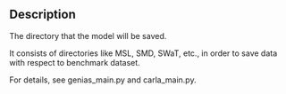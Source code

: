 ## Description

The directory that the model will be saved.

It consists of directories like MSL, SMD, SWaT, etc., in order to save data with respect to benchmark dataset.

For details, see genias_main.py and carla_main.py.